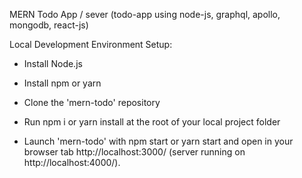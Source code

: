 MERN Todo App / sever (todo-app using node-js, graphql, apollo, mongodb, react-js)

Local Development Environment Setup:

- Install Node.js

- Install npm or yarn

- Clone the 'mern-todo' repository

- Run npm i or yarn install at the root of your local project folder

- Launch 'mern-todo' with npm start or yarn start and open in your browser tab http://localhost:3000/ (server running on http://localhost:4000/).
